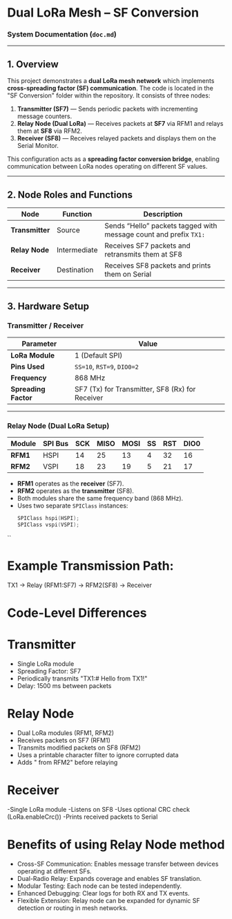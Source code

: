 # Dual LoRa Mesh – SF Conversion  
### System Documentation (`doc.md`)

---

## 1. Overview

This project demonstrates a **dual LoRa mesh network** which implements **cross-spreading factor (SF) communication**. The code is located in the "SF Conversion" folder within the repository.
It consists of three nodes:

1. **Transmitter (SF7)** — Sends periodic packets with incrementing message counters.  
2. **Relay Node (Dual LoRa)** — Receives packets at **SF7** via RFM1 and relays them at **SF8** via RFM2.  
3. **Receiver (SF8)** — Receives relayed packets and displays them on the Serial Monitor.

This configuration acts as a **spreading factor conversion bridge**, enabling communication between LoRa nodes operating on different SF values.

---

## 2. Node Roles and Functions

| Node | Function | Description |
|------|-----------|-------------|
| **Transmitter** | Source | Sends “Hello” packets tagged with message count and prefix `TX1:` |
| **Relay Node** | Intermediate | Receives SF7 packets and retransmits them at SF8 |
| **Receiver** | Destination | Receives SF8 packets and prints them on Serial |

---

## 3. Hardware Setup

### Transmitter / Receiver

| Parameter | Value |
|------------|--------|
| **LoRa Module** | 1 (Default SPI) |
| **Pins Used** | `SS=10`, `RST=9`, `DIO0=2` |
| **Frequency** | 868 MHz |
| **Spreading Factor** | SF7 (Tx) for Transmitter, SF8 (Rx) for Receiver |

---

### Relay Node (Dual LoRa Setup)

| Module | SPI Bus | SCK | MISO | MOSI | SS | RST | DIO0 |
|---------|----------|-----|------|------|----|-----|------|
| **RFM1** | HSPI | 14 | 25 | 13 | 4 | 32 | 16 |
| **RFM2** | VSPI | 18 | 23 | 19 | 5 | 21 | 17 |

- **RFM1** operates as the **receiver** (SF7).  
- **RFM2** operates as the **transmitter** (SF8).  
- Both modules share the same frequency band (868 MHz).  
- Uses two separate `SPIClass` instances:
  ```cpp
  SPIClass hspi(HSPI);
  SPIClass vspi(VSPI);
``
  # Example Transmission Path:

TX1 → Relay (RFM1:SF7) → RFM2(SF8) → Receiver

# Code-Level Differences

# Transmitter

- Single LoRa module
- Spreading Factor: SF7
- Periodically transmits "TX1:#<counter> Hello from TX1!"
- Delay: 1500 ms between packets

# Relay Node

- Dual LoRa modules (RFM1, RFM2)
- Receives packets on SF7 (RFM1)
- Transmits modified packets on SF8 (RFM2)
- Uses a printable character filter to ignore corrupted data
- Adds " from RFM2" before relaying

# Receiver

-Single LoRa module
-Listens on SF8
-Uses optional CRC check (LoRa.enableCrc())
-Prints received packets to Serial

# Benefits of using Relay Node method

- Cross-SF Communication: Enables message transfer between devices operating at different SFs.
- Dual-Radio Relay: Expands coverage and enables SF translation.
- Modular Testing: Each node can be tested independently.
- Enhanced Debugging: Clear logs for both RX and TX events.
- Flexible Extension: Relay node can be expanded for dynamic SF detection or routing in mesh networks.
